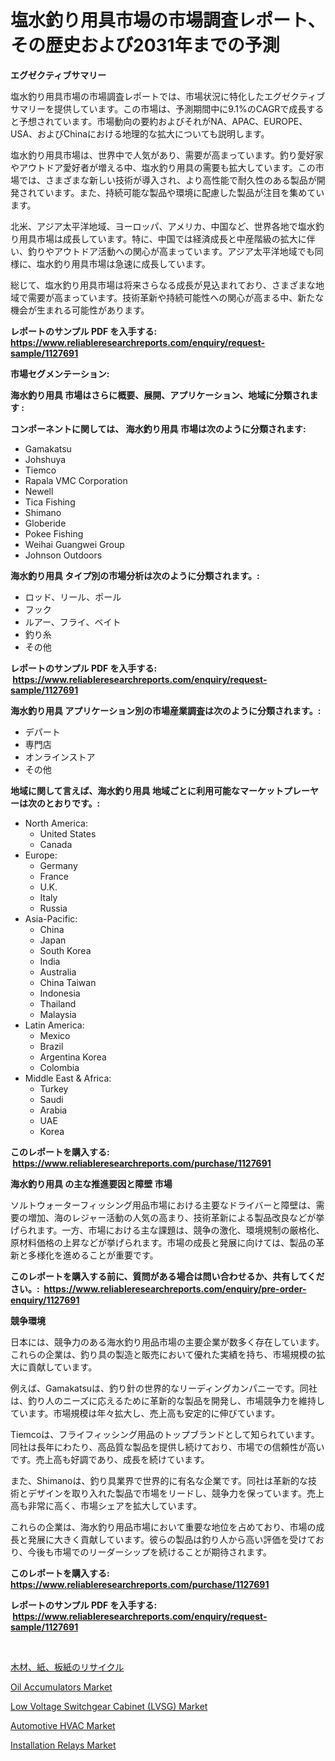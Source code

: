 <p><h1>塩水釣り用具市場の市場調査レポート、その歴史および2031年までの予測</h1></p><p><strong>エグゼクティブサマリー</strong></p>
<p><p>塩水釣り用具市場の市場調査レポートでは、市場状況に特化したエグゼクティブサマリーを提供しています。この市場は、予測期間中に9.1%のCAGRで成長すると予想されています。市場動向の要約およびそれがNA、APAC、EUROPE、USA、およびChinaにおける地理的な拡大についても説明します。</p><p>塩水釣り用具市場は、世界中で人気があり、需要が高まっています。釣り愛好家やアウトドア愛好者が増える中、塩水釣り用具の需要も拡大しています。この市場では、さまざまな新しい技術が導入され、より高性能で耐久性のある製品が開発されています。また、持続可能な製品や環境に配慮した製品が注目を集めています。</p><p>北米、アジア太平洋地域、ヨーロッパ、アメリカ、中国など、世界各地で塩水釣り用具市場は成長しています。特に、中国では経済成長と中産階級の拡大に伴い、釣りやアウトドア活動への関心が高まっています。アジア太平洋地域でも同様に、塩水釣り用具市場は急速に成長しています。</p><p>総じて、塩水釣り用具市場は将来さらなる成長が見込まれており、さまざまな地域で需要が高まっています。技術革新や持続可能性への関心が高まる中、新たな機会が生まれる可能性があります。</p></p>
<p><strong>レポートのサンプル PDF を入手する: <a href="https://www.reliableresearchreports.com/enquiry/request-sample/1127691">https://www.reliableresearchreports.com/enquiry/request-sample/1127691</a></strong></p>
<p><strong>市場セグメンテーション:</strong></p>
<p><strong> 海水釣り用具 市場はさらに概要、展開、アプリケーション、地域に分類されます :</strong></p>
<p><strong>コンポーネントに関しては、 海水釣り用具 市場は次のように分類されます: &nbsp;</strong></p>
<p><ul><li>Gamakatsu</li><li>Johshuya</li><li>Tiemco</li><li>Rapala VMC Corporation</li><li>Newell</li><li>Tica Fishing</li><li>Shimano</li><li>Globeride</li><li>Pokee Fishing</li><li>Weihai Guangwei Group</li><li>Johnson Outdoors</li></ul></p>
<p><strong> 海水釣り用具 タイプ別の市場分析は次のように分類されます。:</strong></p>
<p><ul><li>ロッド、リール、ポール</li><li>フック</li><li>ルアー、フライ、ベイト</li><li>釣り糸</li><li>その他</li></ul></p>
<p><strong>レポートのサンプル PDF を入手する: &nbsp;<a href="https://www.reliableresearchreports.com/enquiry/request-sample/1127691">https://www.reliableresearchreports.com/enquiry/request-sample/1127691</a></strong></p>
<p><strong> 海水釣り用具 アプリケーション別の市場産業調査は次のように分類されます。:</strong></p>
<p><ul><li>デパート</li><li>専門店</li><li>オンラインストア</li><li>その他</li></ul></p>
<p><strong>地域に関して言えば、海水釣り用具 地域ごとに利用可能なマーケットプレーヤーは次のとおりです。:</strong></p>
<p><ul>
    <li>
        North America:
        <ul>
            <li>United States</li>
            <li>Canada</li>
        </ul>
    </li>
    <li>
        Europe:
        <ul>
            <li>Germany</li>
            <li>France</li>
            <li>U.K.</li>
            <li>Italy</li>
            <li>Russia</li>
        </ul>
    </li>
    <li>
        Asia-Pacific:
        <ul>
            <li>China</li>
            <li>Japan</li>
            <li>South Korea</li>
            <li>India</li>
            <li>Australia</li>
            <li>China Taiwan</li>
            <li>Indonesia</li>
            <li>Thailand</li>
            <li>Malaysia</li>
        </ul>
    </li>
    <li>
        Latin America:
        <ul>
            <li>Mexico</li>
            <li>Brazil</li>
            <li>Argentina Korea</li>
            <li>Colombia</li>
        </ul>
    </li>
    <li>
        Middle East & Africa:
        <ul>
            <li>Turkey</li>
            <li>Saudi</li>
            <li>Arabia</li>
            <li>UAE</li>
            <li>Korea</li>
        </ul>
    </li>
    </ul></p>
<p><strong>このレポートを購入する: &nbsp;<a href="https://www.reliableresearchreports.com/purchase/1127691">https://www.reliableresearchreports.com/purchase/1127691</a></strong></p>
<p><strong>海水釣り用具 の主な推進要因と障壁 市場</strong></p>
<p><p>ソルトウォーターフィッシング用品市場における主要なドライバーと障壁は、需要の増加、海のレジャー活動の人気の高まり、技術革新による製品改良などが挙げられます。一方、市場における主な課題は、競争の激化、環境規制の厳格化、原材料価格の上昇などが挙げられます。市場の成長と発展に向けては、製品の革新と多様化を進めることが重要です。</p></p>
<p><strong>このレポートを購入する前に、質問がある場合は問い合わせるか、共有してください。:&nbsp; <a href="https://www.reliableresearchreports.com/enquiry/pre-order-enquiry/1127691">https://www.reliableresearchreports.com/enquiry/pre-order-enquiry/1127691</a></strong></p>
<p><strong>競争環境</strong></p>
<p><p>日本には、競争力のある海水釣り用品市場の主要企業が数多く存在しています。これらの企業は、釣り具の製造と販売において優れた実績を持ち、市場規模の拡大に貢献しています。</p><p>例えば、Gamakatsuは、釣り針の世界的なリーディングカンパニーです。同社は、釣り人のニーズに応えるために革新的な製品を開発し、市場競争力を維持しています。市場規模は年々拡大し、売上高も安定的に伸びています。</p><p>Tiemcoは、フライフィッシング用品のトップブランドとして知られています。同社は長年にわたり、高品質な製品を提供し続けており、市場での信頼性が高いです。売上高も好調であり、成長を続けています。</p><p>また、Shimanoは、釣り具業界で世界的に有名な企業です。同社は革新的な技術とデザインを取り入れた製品で市場をリードし、競争力を保っています。売上高も非常に高く、市場シェアを拡大しています。</p><p>これらの企業は、海水釣り用品市場において重要な地位を占めており、市場の成長と発展に大きく貢献しています。彼らの製品は釣り人から高い評価を受けており、今後も市場でのリーダーシップを続けることが期待されます。</p></p>
<p><strong>このレポートを購入する: &nbsp; <a href="https://www.reliableresearchreports.com/purchase/1127691">https://www.reliableresearchreports.com/purchase/1127691</a></strong></p>
<p><strong>レポートのサンプル PDF を入手する: &nbsp;<a href="https://www.reliableresearchreports.com/enquiry/request-sample/1127691">https://www.reliableresearchreports.com/enquiry/request-sample/1127691</a></strong><strong></strong></p>
<p>&nbsp;</p>
<p><p><a href="https://medium.com/@deonnorth8/%E6%9C%A8%E6%9D%90-%E7%B4%99-%E6%AE%B5%E3%83%9C%E3%83%BC%E3%83%AB-%E3%83%AA%E3%82%B5%E3%82%A4%E3%82%AF%E3%83%AA%E3%83%B3%E3%82%B0%E5%B8%82%E5%A0%B4%E8%AA%BF%E6%9F%BB%E3%83%AC%E3%83%9D%E3%83%BC%E3%83%88-%E3%81%9D%E3%81%AE%E6%AD%B4%E5%8F%B2%E3%81%A82031%E5%B9%B4%E3%81%BE%E3%81%A7%E3%81%AE%E4%BA%88%E6%B8%AC-db7c466a33cf">木材、紙、板紙のリサイクル</a></p><p><a href="https://fearless-okapi-6c8.notion.site/Oil-Accumulators-Market-Size-and-Growth-Market-Segmentation-Regional-and-Country-Breakdowns-and-M-e501333c3b15411a830776a05a378a04">Oil Accumulators Market</a></p><p><a href="https://scarlet-rocket-c63.notion.site/Low-Voltage-Switchgear-Cabinet-LVSG-Market-Research-Report-Reveals-The-Latest-Trends-And-Opportuni-b235aa473a3742849c6900ef1fd1ac95">Low Voltage Switchgear Cabinet (LVSG) Market</a></p><p><a href="https://github.com/GroverBarry/Market-Research-Report-List-4/blob/main/automotive-hvac-market.md">Automotive HVAC Market</a></p><p><a href="https://view.publitas.com/reportprime-1/installation-relays-market-size-share-trends-analysis-report-by-application-regional-outlook-competitive-strategies-and-segment-forecasts-2024-2031/">Installation Relays Market</a></p></p>